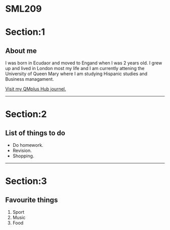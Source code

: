 # SML209
<html>
<body> 
<h1>Section:1</h>
<h2>About me</h2>
<p> I was born in Ecudaor and moved to Engand when I was 2 years old. I grew up and lived in London most my life and I am currently attening the University of Queen Mary where I am studying Hispanic studies and Business managament. </p>
<a href="https://hub.qmplus.qmul.ac.uk/view/index.php"> Visit my QMplus Hub journel. </a>
<hr>
<h1>Section:2</h>
<h2>List of things to do</h2>
<ul>
<li>Do homework.</li>
<li>Revision.</li>
<li>Shopping.</li>
</ul>
<hr>
<h1>Section:3</h> 
<h2>Favourite things</h2>
<ol>
<li>Sport</li>
<li>Music</li>
<li>Food</li>
<ol/>
</body>
</html>


